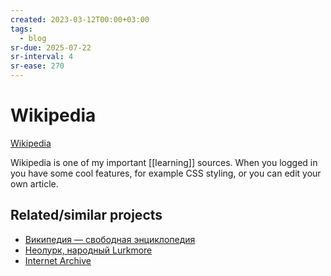 ```yaml
---
created: 2023-03-12T00:00+03:00
tags:
  - blog
sr-due: 2025-07-22
sr-interval: 4
sr-ease: 270
---
```


# Wikipedia

[Wikipedia](http://en.wikipedia.org/)

Wikipedia is one of my important [[learning]] sources. When you logged in you have some cool features, for example CSS styling, or you can edit your own article.

## Related/similar projects

- [Википедия — свободная энциклопедия](https://ru.wikipedia.org/)
- [Неолурк, народный Lurkmore](https://neolurk.org/wiki/)
- [Internet Archive](https://archive.org/)
